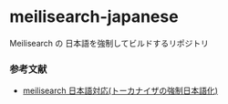 # meilisearch-japanese

Meilisearch の 日本語を強制してビルドするリポジトリ

### 参考文献
* [meilisearch 日本語対応(トーカナイザの強制日本語化)](https://qiita.com/kesuzuki/items/1e9c236bf59082d84655)

